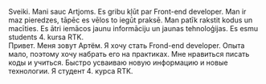 Sveiki. Mani sauc Artjoms. Es gribu kļūt par Front-end developer. Man ir maz pieredzes, tāpēc es vēlos to iegūt praksē. Man patīk rakstit kodus un macīties. Es ātri iemācos jaunu informāciju un jaunas tehnoloģijas. Es esmu students 4. kursa RTK.               
Привет. Меня зовут Артём. Я хочу стать Frond-end developer. Опыта мало, поэтому хочу набрать его на практиках. Мне нравиться писать коды и учиться. Быстро усваиваю новую информацию и новые технологии. Я студент 4. курса RTK.

